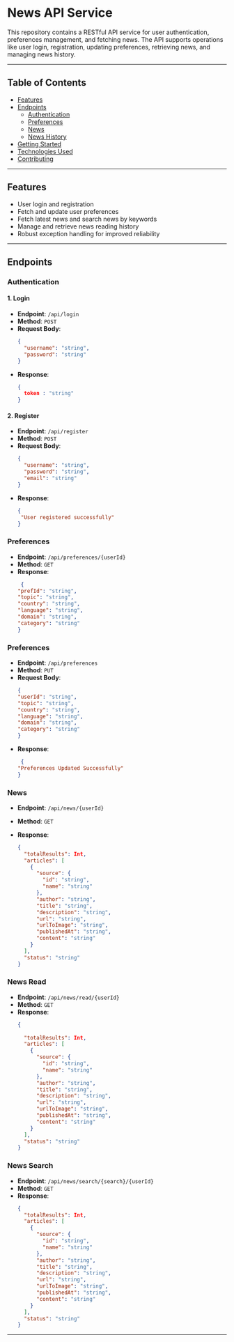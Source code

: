 # News API Service

This repository contains a RESTful API service for user authentication, preferences management, and fetching news. The
API supports operations like user login, registration, updating preferences, retrieving news, and managing news history.

---

## Table of Contents

- [Features](#features)
- [Endpoints](#endpoints)
    - [Authentication](#authentication)
    - [Preferences](#preferences)
    - [News](#news)
    - [News History](#news-history)
- [Getting Started](#getting-started)
- [Technologies Used](#technologies-used)
- [Contributing](#contributing)

---

## Features

- User login and registration
- Fetch and update user preferences
- Fetch latest news and search news by keywords
- Manage and retrieve news reading history
- Robust exception handling for improved reliability

---

## Endpoints

### Authentication

#### 1. **Login**

- **Endpoint**: `/api/login`
- **Method**: `POST`
- **Request Body**:
  ```json
  {
    "username": "string",
    "password": "string"
  }
- **Response**:
  ```json
  {
    token : "string"
  }

#### 2. **Register**

- **Endpoint**: `/api/register`
- **Method**: `POST`
- **Request Body**:
  ```json
  {
    "username": "string",
    "password": "string",
    "email": "string"
  }

- **Response**:
  ```json
  {
   "User registered successfully"
  } 

### Preferences

- **Endpoint**: `/api/preferences/{userId}`
- **Method**: `GET`
- **Response**:
  ```json
   {
  "prefId": "string",
  "topic": "string",
  "country": "string",
  "language": "string",
  "domain": "string",
  "category": "string"
  }


### Preferences

- **Endpoint**: `/api/preferences`
- **Method**: `PUT`
- **Request Body**:
  ```json
  {
  "userId": "string",
  "topic": "string",
  "country": "string",
  "language": "string",
  "domain": "string",
  "category": "string"
  }
- **Response**:
  ```json
   {
  "Preferences Updated Successfully"
  }

### News

- **Endpoint**: `/api/news/{userId}`
- **Method**: `GET`

- **Response**:
  ```json
  {
    "totalResults": Int,
    "articles": [
      {
        "source": {
          "id": "string",
          "name": "string"
        },
        "author": "string",
        "title": "string",
        "description": "string",
        "url": "string",
        "urlToImage": "string",
        "publishedAt": "string",
        "content": "string"
      }
    ],
    "status": "string"
  } 

### News Read

- **Endpoint**: `/api/news/read/{userId}`
- **Method**: `GET`
- **Response**:
  ```json
  {
    
    "totalResults": Int,
    "articles": [
      {
        "source": {
          "id": "string",
          "name": "string"
        },
        "author": "string",
        "title": "string",
        "description": "string",
        "url": "string",
        "urlToImage": "string",
        "publishedAt": "string",
        "content": "string"
      }
    ],
    "status": "string"
  }

### News Search

- **Endpoint**: `/api/news/search/{search}/{userId}`
- **Method**: `GET`
- **Response**:
  ```json
  {
    "totalResults": Int,
    "articles": [
      {
        "source": {
          "id": "string",
          "name": "string"
        },
        "author": "string",
        "title": "string",
        "description": "string",
        "url": "string",
        "urlToImage": "string",
        "publishedAt": "string",
        "content": "string"
      }
    ],
    "status": "string"
  }

---
